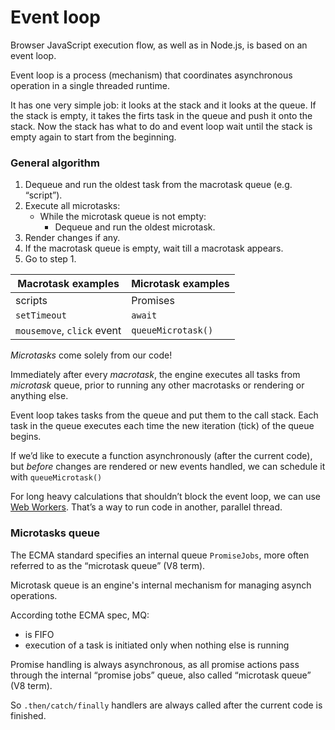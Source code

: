 # Event loop

Browser JavaScript execution flow, as well as in Node.js, is based on an event loop.

Event loop is a process (mechanism) that coordinates asynchronous operation in a single threaded runtime.

It has one very simple job: it looks at the stack and it looks at the queue. If the stack is empty, it takes the firts task in the queue and push it onto the stack. Now the stack has what to do and event loop wait until the stack is empty again to start from the beginning.


### General algorithm

1. Dequeue and run the oldest task from the macrotask queue (e.g. “script”).
1. Execute all microtasks:
    - While the microtask queue is not empty:
      - Dequeue and run the oldest microtask.
1. Render changes if any.
1. If the macrotask queue is empty, wait till a macrotask appears.
1. Go to step 1.


| Macrotask examples         | Microtask examples |
|----------------------------|--------------------|
| scripts                    | Promises           |
| `setTimeout`               | `await`            |
| `mousemove`, `click` event | `queueMicrotask()` |


_Microtasks_ come solely from our code!


Immediately after every _macrotask_, the engine executes all tasks from _microtask_ queue, prior to running any other macrotasks or rendering or anything else.

Event loop takes tasks from the queue and put them to the call stack. Each task in the queue executes each time the new iteration (tick) of the queue begins.

If we’d like to execute a function asynchronously (after the current code), but _before_ changes are rendered or new events handled, we can schedule it with `queueMicrotask()`

For long heavy calculations that shouldn’t block the event loop, we can use [Web Workers](../webworkers.md).
That’s a way to run code in another, parallel thread.

### Microtasks queue

The ECMA standard specifies an internal queue `PromiseJobs`, more often referred to as the “microtask queue” (V8 term).

Microtask queue is an engine's internal mechanism for managing asynch operations.

According tothe ECMA spec, MQ:
- is FIFO
- execution of a task is initiated only when nothing else is running

Promise handling is always asynchronous, as all promise actions pass through the internal “promise jobs” queue, also called “microtask queue” (V8 term).

So `.then/catch/finally` handlers are always called after the current code is finished.
